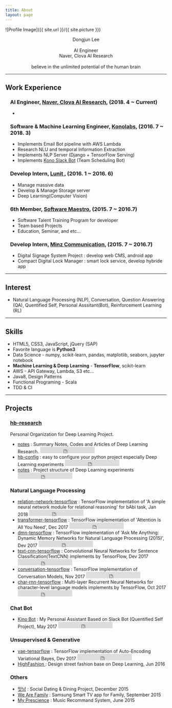 ```yaml
---
title: About
layout: page
---
```

![Profile Image]({{ site.url }}/{{ site.picture }})

<p style="text-align: center;">
Dongjun Lee <br/><br/>
AI Engineer <br/>
Naver, Clova AI Research <br/><br/>
believe in the unlimited potential of the human brain <br/>

</p>

<hr/>

<h2>Work Experience</h2>

<div style="margin-left: 15px;">

<h3>
AI Engineer, <a href="https://clova.ai/">Naver, Clova AI Research</a>, (2018. 4 ~ Current)
</h3>

<ul>
	<li></li>
</ul>

<h3>
Software & Machine Learning Engineer, <a href="https://kono.ai">Konolabs</a>, (2016. 7 ~ 2018. 3)
</h3>

<ul>
	<li>Implements Email Bot pipeline with AWS Lambda</li>
	<li>Research NLU and temporal Information Extraction</li>
	<li>Implements NLP Server (Django + TensorFlow Serving)</li>
	<li>Implements <a href="https://kono.ai/slack">Kono Slack Bot</a> (Team Scheduling Bot) </li>
</ul>

<h3>
Develop Intern, <a href="https://lunit.io/"> Lunit </a>, (2016. 1 ~ 2016. 6)
</h3>

<ul>
	<li>Manage massive data</li>
	<li>Develop & Manage Storage server</li>
	<li>Deep Learning(Computer Vision)</li>
</ul>

<h3>
6th Member, <a href="http://www.swmaestro.kr/">Software Maestro</a>, (2015. 7 ~ 2016.7)
</h3>

<ul>
	<li>Software Talent Training Program for developer</li>
	<li>Team based Projects</li>
	<li>Education, Seminar, and etc...</li>
</ul>

<h3>
Develop Intern, <a href="#">Minz Communication</a>, (2015. 7 ~ 2016.7)
</h3>

<ul>
	<li>Digital Signage System Project : develop web CMS, android app</li>
	<li>Compact Digital Lock Manager : smart lock service, develop hybride app</li>
</ul>

</div>

<hr/>

<h2>Interest</h2>

<ul class="skill-list">
	<li>Natural Language Processing (NLP), Conversation, Question Answering (QA), Quentified Self, Personal Asssitant(Bot), Reinforcement Learning (RL) </li>
</ul>

<hr/>

<h2>Skills</h2>

<ul class="skill-list">
	<li>HTML5, CSS3, JavaScript, jQuery (SAP)</li>
	<li>Favorite language is <b>Python3</b></li>
	<li>Data Science - numpy, scikit-learn, pandas, matplotlib, seaborn, jupyter notebook</li>
	<li><b>Machine Learning & Deep Learning</b> - <b>TensorFlow</b>, scikit-learn</li>
	<li>AWS - API Gateway, Lambda, S3 etc...</li>
	<li>Java8, Design Patterns</li>
	<li>Functional Programing - Scala</li>
	<li>TDD & CI</li>
</ul>

<hr/>

<h2>Projects</h2>

<div style="margin-left: 15px;">

<h3> <a href="https://github.com/hb-research"> hb-research </a> </h3>

Personal Organization for Deep Learning Project.

<ul>
  <li>
    <a href="https://hb-research.github.io/notes/">notes</a> : Summary Notes, Codes and Articles of Deep Learning Research.
	  <iframe src="https://ghbtns.com/github-btn.html?user=hb-research&repo=notes&type=star&count=true" frameborder="0" scrolling="0" width="170px" height="20px"></iframe>
  </li>
  <li>
    <a href="https://github.com/hb-research/hb-config">hb-config</a> : easy to configure your python project especially Deep Learning experiments
	  <iframe src="https://ghbtns.com/github-btn.html?user=hb-research&repo=hb-config&type=star&count=true" frameborder="0" scrolling="0" width="170px" height="20px"></iframe>
  </li>
  <li>
    <a href="https://github.com/hb-research/hb-base/">notes</a> : Project structure of Deep Learning experiments
	  <iframe src="https://ghbtns.com/github-btn.html?user=hb-research&repo=hb-base&type=star&count=true" frameborder="0" scrolling="0" width="170px" height="20px"></iframe>
  </li>
</ul>


<h3> Natural Language Processing </h3>

<ul>
  <li>
	  <a href="https://github.com/DongjunLee/relation-network-tensorflow">relation-network-tensorflow</a> : TensorFlow implementation of 'A simple neural network module for relational reasoning' for bAbi task, Jan 2018
	  <iframe src="https://ghbtns.com/github-btn.html?user=DongjunLee&repo=relation-network-tensorflow&type=star&count=true" frameborder="0" scrolling="0" width="170px" height="20px"></iframe>
  </li>
  <li>
	  <a href="https://github.com/DongjunLee/transformer-tensorflow">transformer-tensorflow</a> : TensorFlow implementation of 'Attention Is All You Need', Dec 2017
	  <iframe src="https://ghbtns.com/github-btn.html?user=DongjunLee&repo=transformer-tensorflow&type=star&count=true" frameborder="0" scrolling="0" width="170px" height="20px"></iframe>
  </li>
  <li>
	  <a href="https://github.com/DongjunLee/dmn-tensorflow">dmn-tensorflow</a> : TensorFlow implementation of 'Ask Me Anything: Dynamic Memory Networks for Natural Language Processing (2015)', Dev 2017
	  <iframe src="https://ghbtns.com/github-btn.html?user=DongjunLee&repo=dmn-tensorflow&type=star&count=true" frameborder="0" scrolling="0" width="170px" height="20px"></iframe>
  </li>
  <li>
	  <a href="https://github.com/DongjunLee/text-cnn-tensorflow">text-cnn-tensorflow</a> : Convolutional Neural Networks for Sentence Classification(TextCNN) implements by TensorFlow, Dev 2017
	  <iframe src="https://ghbtns.com/github-btn.html?user=DongjunLee&repo=text-cnn-tensorflow&type=star&count=true" frameborder="0" scrolling="0" width="170px" height="20px"></iframe>
  </li>
  <li>
	  <a href="https://github.com/DongjunLee/conversation-tensorflow">conversation-tensorflow</a> : TensorFlow implementation of Conversation Models, Nov 2017
	  <iframe src="https://ghbtns.com/github-btn.html?user=DongjunLee&repo=conversation-tensorflow&type=star&count=true" frameborder="0" scrolling="0" width="170px" height="20px"></iframe>
  </li>
  <li>
	  <a href="https://github.com/DongjunLee/char-rnn-tensorflow">char-rnn-tensorflow</a> : Multi-layer Recurrent Neural Networks for character-level language models implements by TensorFlow, Oct 2017
	  <iframe src="https://ghbtns.com/github-btn.html?user=DongjunLee&repo=char-rnn-tensorflow&type=star&count=true" frameborder="0" scrolling="0" width="170px" height="20px"></iframe>
	</li>
</ul>

<h3> Chat Bot </h3>

<ul>
	<li>
	  <a href="https://github.com/DongjunLee/kino-bot">Kino Bot</a> : My Personal Assistant Based on Slack Bot (Quentified Self Project), May 2017
	  <iframe src="https://ghbtns.com/github-btn.html?user=DongjunLee&repo=kino-bot&type=star&count=true" frameborder="0" scrolling="0" width="170px" height="20px"></iframe>
	</li>
</ul>

<h3> Unsupervised & Generative </h3>

<ul>
  <li>
	  <a href="https://github.com/DongjunLee/vae-tensorflow">vae-tensorflow</a> : TensorFlow implementation of Auto-Encoding Variational Bayes, Dev 2017
	  <iframe src="https://ghbtns.com/github-btn.html?user=DongjunLee&repo=vae-tensorflow&type=star&count=true" frameborder="0" scrolling="0" width="170px" height="20px"></iframe>
  </li>
  <li>
    <a href="https://github.com/Soma2-HighFashion"> HighFashion </a> : Design street fashion base on Deep Learning, Jun 2016
  </li>
</ul>

<h3> Others </h3>

<ul>
	<li>
	  <a href="https://bitbucket.org/Joey3911/matnam_android/overview">맛남</a> : Social Dating & Dining Project, December 2015
	</li>
	<li>
	  <a href="https://github.com/SoMa1-1/WeAreFamily">We Are Family</a> : Samsung Smart TV app for Family, September 2015
	</li>
	<li>
	  <a href="https://github.com/2015-Hanyang-Univ-Capstone">My Prescience</a> : Music Recommand System, June 2015
	</li>
</ul>

</div>